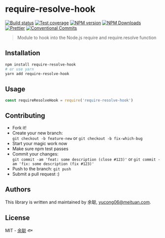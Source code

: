 # require-resolve-hook

[![Build status](https://img.shields.io/travis/余聪/require-resolve-hook/master.svg?style=flat-square)](https://travis-ci.org/余聪/require-resolve-hook)
[![Test coverage](https://img.shields.io/codecov/c/github/余聪/require-resolve-hook.svg?style=flat-square)](https://codecov.io/github/余聪/require-resolve-hook?branch=master)
[![NPM version](https://img.shields.io/npm/v/require-resolve-hook.svg?style=flat-square)](https://www.npmjs.com/package/require-resolve-hook)
[![NPM Downloads](https://img.shields.io/npm/dm/require-resolve-hook.svg?style=flat-square&maxAge=43200)](https://www.npmjs.com/package/require-resolve-hook)
[![Prettier](https://img.shields.io/badge/code_style-prettier-ff69b4.svg?style=flat-square)](https://prettier.io/)
[![Conventional Commits](https://img.shields.io/badge/Conventional%20Commits-1.0.0-yellow.svg?style=flat-square)](https://conventionalcommits.org)

> Module to hook into the Node.js require and require.resolve function

## Installation

```bash
npm install require-resolve-hook
# or use yarn
yarn add require-resolve-hook
```

## Usage

```javascript
const requireResolveHook = require('require-resolve-hook')
```

## Contributing

- Fork it!
- Create your new branch:  
  `git checkout -b feature-new` or `git checkout -b fix-which-bug`
- Start your magic work now
- Make sure npm test passes
- Commit your changes:  
  `git commit -am 'feat: some description (close #123)'` or `git commit -am 'fix: some description (fix #123)'`
- Push to the branch: `git push`
- Submit a pull request :)

## Authors

This library is written and maintained by 余聪, <a href="mailto:yucong06@meituan.com">yucong06@meituan.com</a>.

## License

MIT - [余聪](https://github.com/余聪) 🐟
